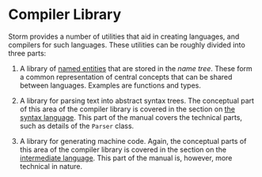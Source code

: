 Compiler Library
================

Storm provides a number of utilities that aid in creating languages, and compilers for such
languages. These utilities can be roughly divided into three parts:

1. A library of [named entities](md:/Language_Reference/Storm/The_Name_Tree) that are stored in the
   *name tree*. These form a common representation of central concepts that can be shared between
   languages. Examples are functions and types.

2. A library for parsing text into abstract syntax trees. The conceptual part of this area of the
   compiler library is covered in the section on [the syntax
   language](md:/Language_Reference/The_Syntax_Language). This part of the manual covers the
   technical parts, such as details of the `Parser` class.

3. A library for generating machine code. Again, the conceptual parts of this area of the compiler
   library is covered in the section on the [intermediate
   language](md:/Language_Reference/Intermediate_Language). This part of the manual is, however,
   more technical in nature.
